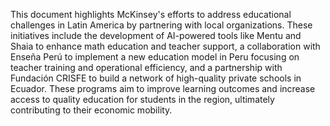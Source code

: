 This document highlights McKinsey's efforts to address educational challenges in Latin America by partnering with local organizations.  These initiatives include the development of AI-powered tools like Mentu and Shaia to enhance math education and teacher support, a collaboration with Enseña Perú to implement a new education model in Peru focusing on teacher training and operational efficiency, and a partnership with Fundación CRISFE to build a network of high-quality private schools in Ecuador. These programs aim to improve learning outcomes and increase access to quality education for students in the region, ultimately contributing to their economic mobility.